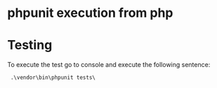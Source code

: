 # phpunit execution from php

# Testing
To execute the test go to console and execute the following sentence:

```
 .\vendor\bin\phpunit tests\
```
